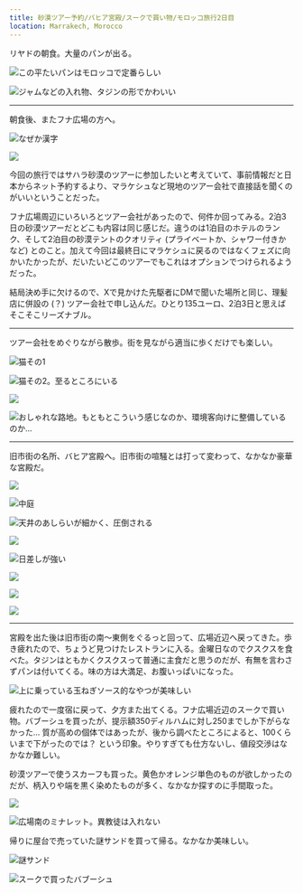 ```yaml
---
title: 砂漠ツアー予約/バヒア宮殿/スークで買い物/モロッコ旅行2日目
location: Marrakech, Morocco
---
```


リヤドの朝食。大量のパンが出る。

![この平たいパンはモロッコで定番らしい](https://photos.apkas.net/medium/202403/20240301-164534.webp)

![ジャムなどの入れ物、タジンの形でかわいい](https://photos.apkas.net/medium/202403/20240301-165106.webp)

---

朝食後、またフナ広場の方へ。

![なぜか漢字](https://photos.apkas.net/medium/202403/20240301-182425.webp)

![](https://photos.apkas.net/medium/202403/20240301-183234.webp)

今回の旅行ではサハラ砂漠のツアーに参加したいと考えていて、事前情報だと日本からネット予約するより、マラケシュなど現地のツアー会社で直接話を聞くのがいいということだった。

フナ広場周辺にいろいろとツアー会社があったので、何件か回ってみる。2泊3日の砂漠ツアーだとどこも内容は同じ感じだ。違うのは1泊目のホテルのランク、そして2泊目の砂漠テントのクオリティ (プライベートか、シャワー付きかなど) とのこと。加えて今回は最終日にマラケシュに戻るのではなくフェズに向かいたかったが、だいたいどこのツアーでもこれはオプションでつけられるようだった。

結局決め手に欠けるので、Xで見かけた先駆者にDMで聞いた場所と同じ、理髪店に併設の (？) ツアー会社で申し込んだ。ひとり135ユーロ、2泊3日と思えばそこそこリーズナブル。

---

ツアー会社をめぐりながら散歩。街を見ながら適当に歩くだけでも楽しい。

![猫その1](https://photos.apkas.net/medium/202403/20240301-190310.webp)

![猫その2。至るところにいる](https://photos.apkas.net/medium/202403/20240301-190546.webp)

![](https://photos.apkas.net/medium/202403/20240301-191612.webp)

![おしゃれな路地。もともとこういう感じなのか、環境客向けに整備しているのか...](https://photos.apkas.net/medium/202403/20240301-191805.webp)

---

旧市街の名所、バヒア宮殿へ。旧市街の喧騒とは打って変わって、なかなか豪華な宮殿だ。

![](https://photos.apkas.net/medium/202403/20240301-200807.webp)

![中庭](https://photos.apkas.net/medium/202403/20240301-201122.webp)

![天井のあしらいが細かく、圧倒される](https://photos.apkas.net/medium/202403/20240301-201508.webp)

![](https://photos.apkas.net/medium/202403/20240301-202506.webp)

![日差しが強い](https://photos.apkas.net/medium/202403/20240301-202647.webp)

![](https://photos.apkas.net/medium/202403/20240301-203222.webp)

![](https://photos.apkas.net/medium/202403/20240301-204207.webp)

![](https://photos.apkas.net/medium/202403/20240301-204701.webp)

---

宮殿を出た後は旧市街の南〜東側をぐるっと回って、広場近辺へ戻ってきた。歩き疲れたので、ちょうど見つけたレストランに入る。金曜日なのでクスクスを食べた。タジンはともかくクスクスって普通に主食だと思うのだが、有無を言わさずパンは付いてくる。味の方は大満足、お腹いっぱいになった。

![上に乗っている玉ねぎソース的なやつが美味しい](https://photos.apkas.net/medium/202403/20240301-222020.webp)

疲れたので一度宿に戻って、夕方また出てくる。フナ広場近辺のスークで買い物。バブーシュを買ったが、提示額350ディルハムに対し250までしか下がらなかった... 質が高めの個体ではあったが、後から調べたところによると、100くらいまで下がったのでは？ という印象。やりすぎても仕方ないし、値段交渉はなかなか難しい。

砂漠ツアーで使うスカーフも買った。黄色かオレンジ単色のものが欲しかったのだが、柄入りや端を黒く染めたものが多く、なかなか探すのに手間取った。

![](https://photos.apkas.net/medium/202403/20240302-020902.webp)

![広場南のミナレット。異教徒は入れない](https://photos.apkas.net/medium/202403/20240302-021034.webp)

帰りに屋台で売っていた謎サンドを買って帰る。なかなか美味しい。

![謎サンド](https://photos.apkas.net/medium/202403/20240302-033120.webp)

![スークで買ったバブーシュ](https://photos.apkas.net/medium/202403/20240302-044809.webp)
